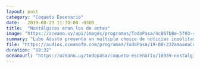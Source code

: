 ```yaml
---
layout: post
category: "Coqueto Escenario"
date:   2019-08-23 11:30:00 -0300
title:  "Nostálgicos eran los de antes"
image: "https://oceano.uy/api/images/programas/TodoPasa/4c867b8e-5f03-43cc-ae5a-a1be531c0642.jpg"
summary: "Lubo Adusto presentó un multiple choice de noticias insólitas en la vuelta, destaca el sonámbulo que violó a la esposa de su amigo. Micro político con un tipeo de los votantes de Manini Ríos y el adelanto de la sexta fecha del Intermedio."
file: "https://audios.oceanofm.com/programas/TodoPasa/19-08-232amaanaCoquetoescenario.mp3"
duration: "18:32"
oceanourl: "https://oceano.uy/todopasa/coqueto-escenario/18939-nostalgicos-eran-los-de-antes"
---
```


